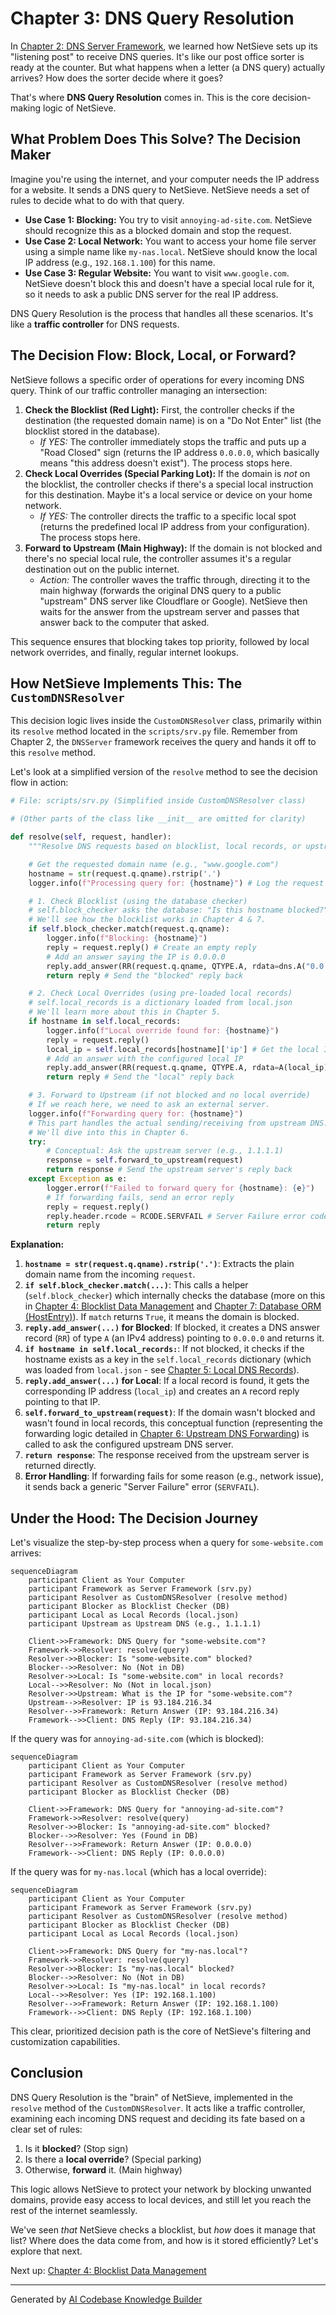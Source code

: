 # Chapter 3: DNS Query Resolution

In [Chapter 2: DNS Server Framework](02_dns_server_framework.md), we learned how NetSieve sets up its "listening post" to receive DNS queries. It's like our post office sorter is ready at the counter. But what happens when a letter (a DNS query) actually arrives? How does the sorter decide where it goes?

That's where **DNS Query Resolution** comes in. This is the core decision-making logic of NetSieve.

## What Problem Does This Solve? The Decision Maker

Imagine you're using the internet, and your computer needs the IP address for a website. It sends a DNS query to NetSieve. NetSieve needs a set of rules to decide what to do with that query.

*   **Use Case 1: Blocking:** You try to visit `annoying-ad-site.com`. NetSieve should recognize this as a blocked domain and stop the request.
*   **Use Case 2: Local Network:** You want to access your home file server using a simple name like `my-nas.local`. NetSieve should know the local IP address (e.g., `192.168.1.100`) for this name.
*   **Use Case 3: Regular Website:** You want to visit `www.google.com`. NetSieve doesn't block this and doesn't have a special local rule for it, so it needs to ask a public DNS server for the real IP address.

DNS Query Resolution is the process that handles all these scenarios. It's like a **traffic controller** for DNS requests.

## The Decision Flow: Block, Local, or Forward?

NetSieve follows a specific order of operations for every incoming DNS query. Think of our traffic controller managing an intersection:

1.  **Check the Blocklist (Red Light):** First, the controller checks if the destination (the requested domain name) is on a "Do Not Enter" list (the blocklist stored in the database).
    *   *If YES:* The controller immediately stops the traffic and puts up a "Road Closed" sign (returns the IP address `0.0.0.0`, which basically means "this address doesn't exist"). The process stops here.
2.  **Check Local Overrides (Special Parking Lot):** If the domain is *not* on the blocklist, the controller checks if there's a special local instruction for this destination. Maybe it's a local service or device on your home network.
    *   *If YES:* The controller directs the traffic to a specific local spot (returns the predefined local IP address from your configuration). The process stops here.
3.  **Forward to Upstream (Main Highway):** If the domain is not blocked and there's no special local rule, the controller assumes it's a regular destination out on the public internet.
    *   *Action:* The controller waves the traffic through, directing it to the main highway (forwards the original DNS query to a public "upstream" DNS server like Cloudflare or Google). NetSieve then waits for the answer from the upstream server and passes that answer back to the computer that asked.

This sequence ensures that blocking takes top priority, followed by local network overrides, and finally, regular internet lookups.

## How NetSieve Implements This: The `CustomDNSResolver`

This decision logic lives inside the `CustomDNSResolver` class, primarily within its `resolve` method located in the `scripts/srv.py` file. Remember from Chapter 2, the `DNSServer` framework receives the query and hands it off to this `resolve` method.

Let's look at a simplified version of the `resolve` method to see the decision flow in action:

```python
# File: scripts/srv.py (Simplified inside CustomDNSResolver class)

# (Other parts of the class like __init__ are omitted for clarity)

def resolve(self, request, handler):
    """Resolve DNS requests based on blocklist, local records, or upstream."""

    # Get the requested domain name (e.g., "www.google.com")
    hostname = str(request.q.qname).rstrip('.')
    logger.info(f"Processing query for: {hostname}") # Log the request

    # 1. Check Blocklist (using the database checker)
    # self.block_checker asks the database: "Is this hostname blocked?"
    # We'll see how the blocklist works in Chapter 4 & 7.
    if self.block_checker.match(request.q.qname):
        logger.info(f"Blocking: {hostname}")
        reply = request.reply() # Create an empty reply
        # Add an answer saying the IP is 0.0.0.0
        reply.add_answer(RR(request.q.qname, QTYPE.A, rdata=dns.A("0.0.0.0"), ttl=300))
        return reply # Send the "blocked" reply back

    # 2. Check Local Overrides (using pre-loaded local records)
    # self.local_records is a dictionary loaded from local.json
    # We'll learn more about this in Chapter 5.
    if hostname in self.local_records:
        logger.info(f"Local override found for: {hostname}")
        reply = request.reply()
        local_ip = self.local_records[hostname]['ip'] # Get the local IP
        # Add an answer with the configured local IP
        reply.add_answer(RR(request.q.qname, QTYPE.A, rdata=A(local_ip), ttl=300))
        return reply # Send the "local" reply back

    # 3. Forward to Upstream (if not blocked and no local override)
    # If we reach here, we need to ask an external server.
    logger.info(f"Forwarding query for: {hostname}")
    # This part handles the actual sending/receiving from upstream DNS.
    # We'll dive into this in Chapter 6.
    try:
        # Conceptual: Ask the upstream server (e.g., 1.1.1.1)
        response = self.forward_to_upstream(request)
        return response # Send the upstream server's reply back
    except Exception as e:
        logger.error(f"Failed to forward query for {hostname}: {e}")
        # If forwarding fails, send an error reply
        reply = request.reply()
        reply.header.rcode = RCODE.SERVFAIL # Server Failure error code
        return reply
```

**Explanation:**

1.  **`hostname = str(request.q.qname).rstrip('.')`**: Extracts the plain domain name from the incoming `request`.
2.  **`if self.block_checker.match(...)`**: This calls a helper (`self.block_checker`) which internally checks the database (more on this in [Chapter 4: Blocklist Data Management](04_blocklist_data_management.md) and [Chapter 7: Database ORM (HostEntry)](07_database_orm__hostentry_.md)). If `match` returns `True`, it means the domain is blocked.
3.  **`reply.add_answer(...)` for Blocked**: If blocked, it creates a DNS answer record (`RR`) of type `A` (an IPv4 address) pointing to `0.0.0.0` and returns it.
4.  **`if hostname in self.local_records:`**: If not blocked, it checks if the hostname exists as a key in the `self.local_records` dictionary (which was loaded from `local.json` - see [Chapter 5: Local DNS Records](05_local_dns_records.md)).
5.  **`reply.add_answer(...)` for Local**: If a local record is found, it gets the corresponding IP address (`local_ip`) and creates an `A` record reply pointing to that IP.
6.  **`self.forward_to_upstream(request)`**: If the domain wasn't blocked and wasn't found in local records, this conceptual function (representing the forwarding logic detailed in [Chapter 6: Upstream DNS Forwarding](06_upstream_dns_forwarding.md)) is called to ask the configured upstream DNS server.
7.  **`return response`**: The response received from the upstream server is returned directly.
8.  **Error Handling**: If forwarding fails for some reason (e.g., network issue), it sends back a generic "Server Failure" error (`SERVFAIL`).

## Under the Hood: The Decision Journey

Let's visualize the step-by-step process when a query for `some-website.com` arrives:

```mermaid
sequenceDiagram
    participant Client as Your Computer
    participant Framework as Server Framework (srv.py)
    participant Resolver as CustomDNSResolver (resolve method)
    participant Blocker as Blocklist Checker (DB)
    participant Local as Local Records (local.json)
    participant Upstream as Upstream DNS (e.g., 1.1.1.1)

    Client->>Framework: DNS Query for "some-website.com"?
    Framework->>Resolver: resolve(query)
    Resolver->>Blocker: Is "some-website.com" blocked?
    Blocker-->>Resolver: No (Not in DB)
    Resolver->>Local: Is "some-website.com" in local records?
    Local-->>Resolver: No (Not in local.json)
    Resolver->>Upstream: What is the IP for "some-website.com"?
    Upstream-->>Resolver: IP is 93.184.216.34
    Resolver-->>Framework: Return Answer (IP: 93.184.216.34)
    Framework-->>Client: DNS Reply (IP: 93.184.216.34)
```

If the query was for `annoying-ad-site.com` (which is blocked):

```mermaid
sequenceDiagram
    participant Client as Your Computer
    participant Framework as Server Framework (srv.py)
    participant Resolver as CustomDNSResolver (resolve method)
    participant Blocker as Blocklist Checker (DB)

    Client->>Framework: DNS Query for "annoying-ad-site.com"?
    Framework->>Resolver: resolve(query)
    Resolver->>Blocker: Is "annoying-ad-site.com" blocked?
    Blocker-->>Resolver: Yes (Found in DB)
    Resolver-->>Framework: Return Answer (IP: 0.0.0.0)
    Framework-->>Client: DNS Reply (IP: 0.0.0.0)
```

If the query was for `my-nas.local` (which has a local override):

```mermaid
sequenceDiagram
    participant Client as Your Computer
    participant Framework as Server Framework (srv.py)
    participant Resolver as CustomDNSResolver (resolve method)
    participant Blocker as Blocklist Checker (DB)
    participant Local as Local Records (local.json)

    Client->>Framework: DNS Query for "my-nas.local"?
    Framework->>Resolver: resolve(query)
    Resolver->>Blocker: Is "my-nas.local" blocked?
    Blocker-->>Resolver: No (Not in DB)
    Resolver->>Local: Is "my-nas.local" in local records?
    Local-->>Resolver: Yes (IP: 192.168.1.100)
    Resolver-->>Framework: Return Answer (IP: 192.168.1.100)
    Framework-->>Client: DNS Reply (IP: 192.168.1.100)
```

This clear, prioritized decision path is the core of NetSieve's filtering and customization capabilities.

## Conclusion

DNS Query Resolution is the "brain" of NetSieve, implemented in the `resolve` method of the `CustomDNSResolver`. It acts like a traffic controller, examining each incoming DNS request and deciding its fate based on a clear set of rules:

1.  Is it **blocked**? (Stop sign)
2.  Is there a **local override**? (Special parking)
3.  Otherwise, **forward** it. (Main highway)

This logic allows NetSieve to protect your network by blocking unwanted domains, provide easy access to local devices, and still let you reach the rest of the internet seamlessly.

We've seen *that* NetSieve checks a blocklist, but *how* does it manage that list? Where does the data come from, and how is it stored efficiently? Let's explore that next.

Next up: [Chapter 4: Blocklist Data Management](04_blocklist_data_management.md)

---

Generated by [AI Codebase Knowledge Builder](https://github.com/The-Pocket/Tutorial-Codebase-Knowledge)